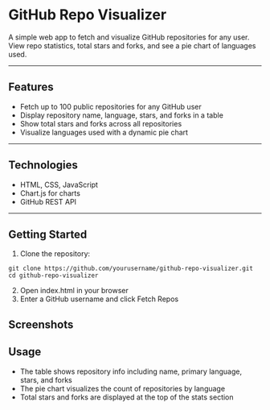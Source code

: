 # GitHub Repo Visualizer

A simple web app to fetch and visualize GitHub repositories for any user. View repo statistics, total stars and forks, and see a pie chart of languages used.

---

## Features

- Fetch up to 100 public repositories for any GitHub user
- Display repository name, language, stars, and forks in a table
- Show total stars and forks across all repositories
- Visualize languages used with a dynamic pie chart

---

## Technologies

- HTML, CSS, JavaScript
- Chart.js for charts
- GitHub REST API

---

## Getting Started

1. Clone the repository:

```
git clone https://github.com/yourusername/github-repo-visualizer.git
cd github-repo-visualizer
```

2. Open index.html in your browser
3. Enter a GitHub username and click Fetch Repos

## Screenshots



## Usage
- The table shows repository info including name, primary language, stars, and forks
- The pie chart visualizes the count of repositories by language
- Total stars and forks are displayed at the top of the stats section

